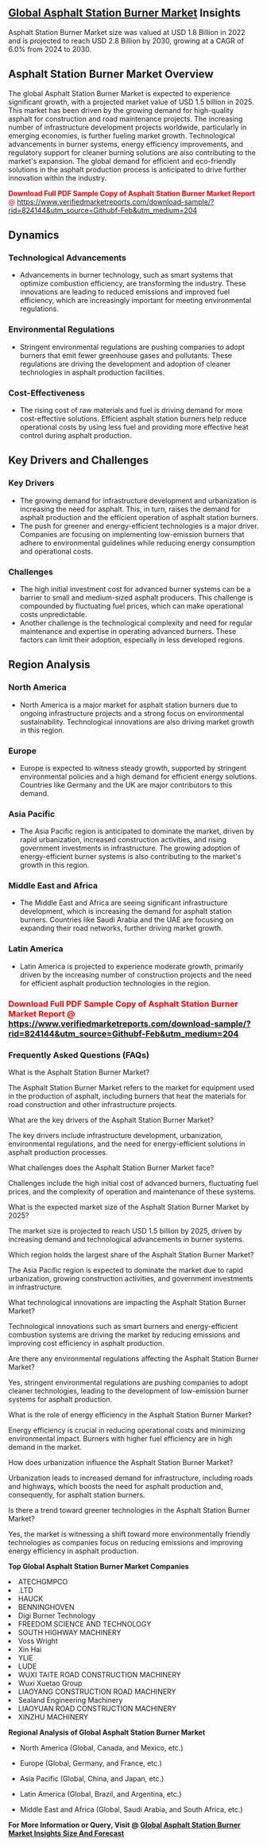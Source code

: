 <h2><a href="https://www.verifiedmarketreports.com/download-sample/?rid=824144&amp;utm_source=Githubf&amp;utm_medium=204" target="_blank">Global Asphalt Station Burner Market</a> Insights</h2><p>Asphalt Station Burner Market size was valued at USD 1.8 Billion in 2022 and is projected to reach USD 2.8 Billion by 2030, growing at a CAGR of 6.0% from 2024 to 2030.</p><p> <h2>Asphalt Station Burner Market Overview</h2> <p>The global Asphalt Station Burner Market is expected to experience significant growth, with a projected market value of USD 1.5 billion in 2025. This market has been driven by the growing demand for high-quality asphalt for construction and road maintenance projects. The increasing number of infrastructure development projects worldwide, particularly in emerging economies, is further fueling market growth. Technological advancements in burner systems, energy efficiency improvements, and regulatory support for cleaner burning solutions are also contributing to the market's expansion. The global demand for efficient and eco-friendly solutions in the asphalt production process is anticipated to drive further innovation within the industry.</p> <p><p><span class=""><span style="color: #ff0000;"><strong>Download Full PDF Sample Copy of Asphalt Station Burner Market Report</strong> @ </span><a href="https://www.verifiedmarketreports.com/download-sample/?rid=824144&amp;utm_source=Githubf-Feb&amp;utm_medium=204" target="_blank">https://www.verifiedmarketreports.com/download-sample/?rid=824144&amp;utm_source=Githubf-Feb&amp;utm_medium=204</a></span></p></p> <h2>Dynamics</h2> <h3>Technological Advancements</h3> <ul> <li>Advancements in burner technology, such as smart systems that optimize combustion efficiency, are transforming the industry. These innovations are leading to reduced emissions and improved fuel efficiency, which are increasingly important for meeting environmental regulations.</li> </ul> <h3>Environmental Regulations</h3> <ul> <li>Stringent environmental regulations are pushing companies to adopt burners that emit fewer greenhouse gases and pollutants. These regulations are driving the development and adoption of cleaner technologies in asphalt production facilities.</li> </ul> <h3>Cost-Effectiveness</h3> <ul> <li>The rising cost of raw materials and fuel is driving demand for more cost-effective solutions. Efficient asphalt station burners help reduce operational costs by using less fuel and providing more effective heat control during asphalt production.</li> </ul> <h2>Key Drivers and Challenges</h2> <h3>Key Drivers</h3> <ul> <li>The growing demand for infrastructure development and urbanization is increasing the need for asphalt. This, in turn, raises the demand for asphalt production and the efficient operation of asphalt station burners.</li> <li>The push for greener and energy-efficient technologies is a major driver. Companies are focusing on implementing low-emission burners that adhere to environmental guidelines while reducing energy consumption and operational costs.</li> </ul> <h3>Challenges</h3> <ul> <li>The high initial investment cost for advanced burner systems can be a barrier to small and medium-sized asphalt producers. This challenge is compounded by fluctuating fuel prices, which can make operational costs unpredictable.</li> <li>Another challenge is the technological complexity and need for regular maintenance and expertise in operating advanced burners. These factors can limit their adoption, especially in less developed regions.</li> </ul> <h2>Region Analysis</h2> <h3>North America</h3> <ul> <li>North America is a major market for asphalt station burners due to ongoing infrastructure projects and a strong focus on environmental sustainability. Technological innovations are also driving market growth in this region.</li> </ul> <h3>Europe</h3> <ul> <li>Europe is expected to witness steady growth, supported by stringent environmental policies and a high demand for efficient energy solutions. Countries like Germany and the UK are major contributors to this demand.</li> </ul> <h3>Asia Pacific</h3> <ul> <li>The Asia Pacific region is anticipated to dominate the market, driven by rapid urbanization, increased construction activities, and rising government investments in infrastructure. The growing adoption of energy-efficient burner systems is also contributing to the market's growth in this region.</li> </ul> <h3>Middle East and Africa</h3> <ul> <li>The Middle East and Africa are seeing significant infrastructure development, which is increasing the demand for asphalt station burners. Countries like Saudi Arabia and the UAE are focusing on expanding their road networks, further driving market growth.</li> </ul> <h3>Latin America</h3> <ul> <li>Latin America is projected to experience moderate growth, primarily driven by the increasing number of construction projects and the need for efficient asphalt production technologies in the region.</li> </ul> <h3><p><span class=""><span style="color: #ff0000;"><strong>Download Full PDF Sample Copy of Asphalt Station Burner Market Report</strong> @ </span><a href="https://www.verifiedmarketreports.com/download-sample/?rid=824144&amp;utm_source=Githubf-Feb&amp;utm_medium=204" target="_blank">https://www.verifiedmarketreports.com/download-sample/?rid=824144&amp;utm_source=Githubf-Feb&amp;utm_medium=204</a></span></p></h3> <h3>Frequently Asked Questions (FAQs)</h3> <p>What is the Asphalt Station Burner Market?</p> <p>The Asphalt Station Burner Market refers to the market for equipment used in the production of asphalt, including burners that heat the materials for road construction and other infrastructure projects.</p> <p>What are the key drivers of the Asphalt Station Burner Market?</p> <p>The key drivers include infrastructure development, urbanization, environmental regulations, and the need for energy-efficient solutions in asphalt production processes.</p> <p>What challenges does the Asphalt Station Burner Market face?</p> <p>Challenges include the high initial cost of advanced burners, fluctuating fuel prices, and the complexity of operation and maintenance of these systems.</p> <p>What is the expected market size of the Asphalt Station Burner Market by 2025?</p> <p>The market size is projected to reach USD 1.5 billion by 2025, driven by increasing demand and technological advancements in burner systems.</p> <p>Which region holds the largest share of the Asphalt Station Burner Market?</p> <p>The Asia Pacific region is expected to dominate the market due to rapid urbanization, growing construction activities, and government investments in infrastructure.</p> <p>What technological innovations are impacting the Asphalt Station Burner Market?</p> <p>Technological innovations such as smart burners and energy-efficient combustion systems are driving the market by reducing emissions and improving cost efficiency in asphalt production.</p> <p>Are there any environmental regulations affecting the Asphalt Station Burner Market?</p> <p>Yes, stringent environmental regulations are pushing companies to adopt cleaner technologies, leading to the development of low-emission burner systems for asphalt production.</p> <p>What is the role of energy efficiency in the Asphalt Station Burner Market?</p> <p>Energy efficiency is crucial in reducing operational costs and minimizing environmental impact. Burners with higher fuel efficiency are in high demand in the market.</p> <p>How does urbanization influence the Asphalt Station Burner Market?</p> <p>Urbanization leads to increased demand for infrastructure, including roads and highways, which boosts the need for asphalt production and, consequently, for asphalt station burners.</p> <p>Is there a trend toward greener technologies in the Asphalt Station Burner Market?</p> <p>Yes, the market is witnessing a shift toward more environmentally friendly technologies as companies focus on reducing emissions and improving energy efficiency in asphalt production.</p> </p><p><strong>Top Global Asphalt Station Burner Market Companies</strong></p><div data-test-id=""><p><li>ATECHGMPCO</li><li>.LTD</li><li> HAUCK</li><li> BENNINGHOVEN</li><li> Digi Burner Technology</li><li> FREEDOM SCIENCE AND TECHNOLOGY</li><li> SOUTH HIGHWAY MACHINERY</li><li> Voss Wright</li><li> Xin Hai</li><li> YLIE</li><li> LUDE</li><li> WUXI TAITE ROAD CONSTRUCTION MACHINERY</li><li> Wuxi Xuetao Group</li><li> LIAOYANG CONSTRUCTION ROAD MACHINERY</li><li> Sealand Engineering Machinery</li><li> LIAOYUAN ROAD CONSTRUCTION MACHINERY</li><li> XINZHU MACHINERY</li></p><div><strong>Regional Analysis of&nbsp;Global Asphalt Station Burner Market</strong></div><ul><li dir="ltr"><p dir="ltr">North America&nbsp;(Global, Canada, and Mexico, etc.)</p></li><li dir="ltr"><p dir="ltr">Europe (Global, Germany, and France, etc.)</p></li><li dir="ltr"><p dir="ltr">Asia Pacific&nbsp;(Global, China, and Japan, etc.)</p></li><li dir="ltr"><p dir="ltr">Latin America&nbsp;(Global, Brazil, and Argentina, etc.)</p></li><li dir="ltr">Middle East and Africa&nbsp;(Global, Saudi Arabia, and South Africa, etc.)</li></ul><p><strong>For More Information or Query, Visit @&nbsp;</strong><strong><a href="https://www.verifiedmarketreports.com/product/asphalt-station-burner-market/?utm_source=Githubf&amp;utm_medium=204" target="_blank">Global Asphalt Station Burner Market Insights Size And Forecast</a></strong></p></div>

